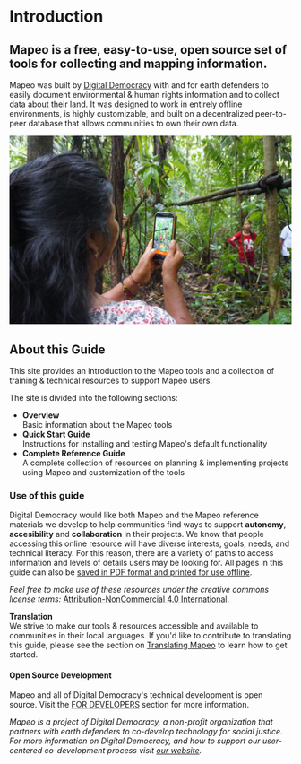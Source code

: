 # Introduction

## Mapeo is a free, easy-to-use, open source set of tools for collecting and mapping information.

Mapeo was built by [Digital Democracy](https://www.digital-democracy.org) with and for earth defenders to easily document environmental & human rights information and to collect data about their land. It was designed to work in entirely offline environments, is highly customizable, and built on a decentralized peer-to-peer database that allows communities to own their own data.

![Mapeo used to document illegal activities in Northern Ecuador, supported by Alianza Ceibo and Amazon Frontlines.](.gitbook/assets/AC-Siona2-1024x683.jpg)

## About this Guide

This site provides an introduction to the Mapeo tools and a collection of training & technical resources to support Mapeo users.

The site is divided into the following sections:

* **Overview**\
  Basic information about the Mapeo tools
* **Quick Start Guide**\
  Instructions for installing and testing Mapeo's default functionality
* **Complete Reference Guide**\
  A complete collection of resources on planning & implementing projects using Mapeo and customization of the tools

### Use of this guide

Digital Democracy would like both Mapeo and the Mapeo reference materials we develop to help communities find ways to support **autonomy**, **accesibility** and **collaboration** in their projects. We know that people accessing this online resource will have diverse interests, goals, needs, and technical literacy. For this reason, there are a variety of paths to access information and levels of details users may be looking for. All pages in this guide can also be [saved in PDF format and printed for use offline](complete-reference-guide/troubleshooting/saving-and-printing-mapeo-reference-materials.md).

_Feel free to make use of these resources under the creative commons license terms:_ [Attribution-NonCommercial 4.0 International](https://creativecommons.org/licenses/by-nc/4.0/).

**Translation**\
We strive to make our tools & resources accessible and available to communities in their local languages. If you'd like to contribute to translating this guide, please see the section on [Translating Mapeo](complete-reference-guide/customization-options/translating.md) to learn how to get started.

#### Open Source Development

Mapeo and all of Digital Democracy's technical development is open source. Visit the [FOR DEVELOPERS](for-developers/mapeo-repositories.md) section for more information.

_Mapeo is a project of Digital Democracy, a non-profit organization that partners with earth defenders to co-develop technology for social justice. For more information on Digital Democracy, and how to support our user-centered co-development process visit_ [_our website_](https://www.digital-democracy.org)_._
